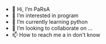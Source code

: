 - 👋 Hi, I’m PaRsA
- 👀 I’m interested in program
- 🌱 I’m currently learning python
- 💞️ I’m looking to collaborate on ...
- 📫 How to reach me a in don't know 

<!---
PaRsAOvEsHlI/PaRsAOvEsHlI is a ✨ special ✨ repository because its `README.md` (this file) appears on your GitHub profile.
You can click the Preview link to take a look at your changes.
--->
